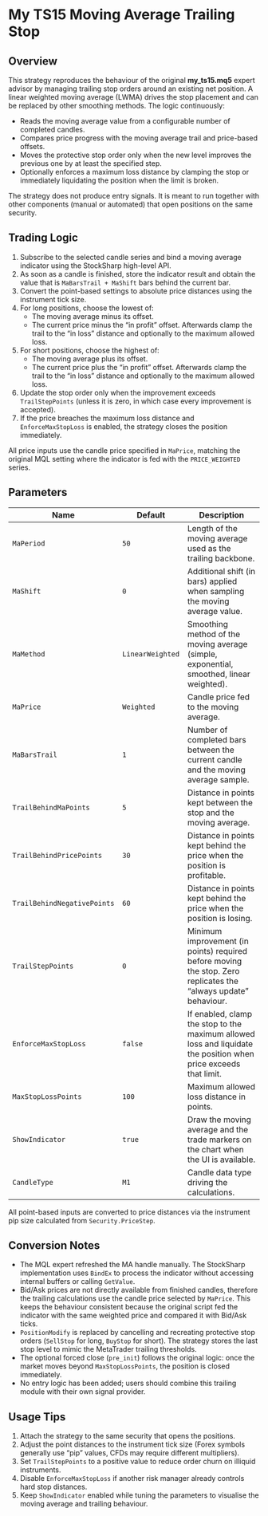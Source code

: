 # My TS15 Moving Average Trailing Stop

## Overview

This strategy reproduces the behaviour of the original **my_ts15.mq5** expert advisor by managing trailing stop orders around an existing net position. A linear weighted moving average (LWMA) drives the stop placement and can be replaced by other smoothing methods. The logic continuously:

* Reads the moving average value from a configurable number of completed candles.
* Compares price progress with the moving average trail and price-based offsets.
* Moves the protective stop order only when the new level improves the previous one by at least the specified step.
* Optionally enforces a maximum loss distance by clamping the stop or immediately liquidating the position when the limit is broken.

The strategy does not produce entry signals. It is meant to run together with other components (manual or automated) that open positions on the same security.

## Trading Logic

1. Subscribe to the selected candle series and bind a moving average indicator using the StockSharp high-level API.
2. As soon as a candle is finished, store the indicator result and obtain the value that is `MaBarsTrail + MaShift` bars behind the current bar.
3. Convert the point-based settings to absolute price distances using the instrument tick size.
4. For long positions, choose the lowest of:
   * The moving average minus its offset.
   * The current price minus the “in profit” offset.
   Afterwards clamp the trail to the “in loss” distance and optionally to the maximum allowed loss.
5. For short positions, choose the highest of:
   * The moving average plus its offset.
   * The current price plus the “in profit” offset.
   Afterwards clamp the trail to the “in loss” distance and optionally to the maximum allowed loss.
6. Update the stop order only when the improvement exceeds `TrailStepPoints` (unless it is zero, in which case every improvement is accepted).
7. If the price breaches the maximum loss distance and `EnforceMaxStopLoss` is enabled, the strategy closes the position immediately.

All price inputs use the candle price specified in `MaPrice`, matching the original MQL setting where the indicator is fed with the `PRICE_WEIGHTED` series.

## Parameters

| Name | Default | Description |
| ---- | ------- | ----------- |
| `MaPeriod` | `50` | Length of the moving average used as the trailing backbone. |
| `MaShift` | `0` | Additional shift (in bars) applied when sampling the moving average value. |
| `MaMethod` | `LinearWeighted` | Smoothing method of the moving average (simple, exponential, smoothed, linear weighted). |
| `MaPrice` | `Weighted` | Candle price fed to the moving average. |
| `MaBarsTrail` | `1` | Number of completed bars between the current candle and the moving average sample. |
| `TrailBehindMaPoints` | `5` | Distance in points kept between the stop and the moving average. |
| `TrailBehindPricePoints` | `30` | Distance in points kept behind the price when the position is profitable. |
| `TrailBehindNegativePoints` | `60` | Distance in points kept behind the price when the position is losing. |
| `TrailStepPoints` | `0` | Minimum improvement (in points) required before moving the stop. Zero replicates the “always update” behaviour. |
| `EnforceMaxStopLoss` | `false` | If enabled, clamp the stop to the maximum allowed loss and liquidate the position when price exceeds that limit. |
| `MaxStopLossPoints` | `100` | Maximum allowed loss distance in points. |
| `ShowIndicator` | `true` | Draw the moving average and the trade markers on the chart when the UI is available. |
| `CandleType` | `M1` | Candle data type driving the calculations. |

All point-based inputs are converted to price distances via the instrument pip size calculated from `Security.PriceStep`.

## Conversion Notes

* The MQL expert refreshed the MA handle manually. The StockSharp implementation uses `BindEx` to process the indicator without accessing internal buffers or calling `GetValue`.
* Bid/Ask prices are not directly available from finished candles, therefore the trailing calculations use the candle price selected by `MaPrice`. This keeps the behaviour consistent because the original script fed the indicator with the same weighted price and compared it with Bid/Ask ticks.
* `PositionModify` is replaced by cancelling and recreating protective stop orders (`SellStop` for long, `BuyStop` for short). The strategy stores the last stop level to mimic the MetaTrader trailing thresholds.
* The optional forced close (`pre_init`) follows the original logic: once the market moves beyond `MaxStopLossPoints`, the position is closed immediately.
* No entry logic has been added; users should combine this trailing module with their own signal provider.

## Usage Tips

1. Attach the strategy to the same security that opens the positions.
2. Adjust the point distances to the instrument tick size (Forex symbols generally use “pip” values, CFDs may require different multipliers).
3. Set `TrailStepPoints` to a positive value to reduce order churn on illiquid instruments.
4. Disable `EnforceMaxStopLoss` if another risk manager already controls hard stop distances.
5. Keep `ShowIndicator` enabled while tuning the parameters to visualise the moving average and trailing behaviour.
